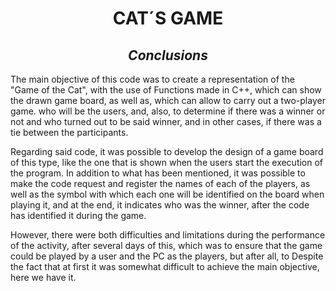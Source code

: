 # <div align="center"> **CAT´S GAME**

## <div align="center"> ***Conclusions***

The main objective of this code was to create a representation of the "Game of the Cat", with the use of Functions made in C++, which can show the drawn game board, as well as, which can allow to carry out a two-player game. who will be the users, and, also, to determine if there was a winner or not and who turned out to be said winner, and in other cases, if there was a tie between the participants.

Regarding said code, it was possible to develop the design of a game board of this type, like the one that is shown when the users start the execution of the program. In addition to what has been mentioned, it was possible to make the code request and register the names of each of the players, as well as the symbol with which each one will be identified on the board when playing it, and at the end, it indicates who was the winner, after the code has identified it during the game.

However, there were both difficulties and limitations during the performance of the activity, after several days of this, which was to ensure that the game could be played by a user and the PC as the players, but after all, to Despite the fact that at first it was somewhat difficult to achieve the main objective, here we have it.